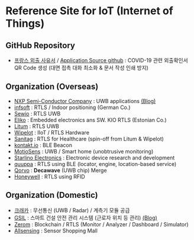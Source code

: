 # Reference Site for IoT (Internet of Things)  

## GitHub Repository 

- [프랑스 외출 사유서](https://media.interieur.gouv.fr/deplacement-covid-19/) / [Application Source github](https://github.com/LAB-MI/deplacement-covid-19) : COVID-19 관련 외출확인서 QR Code 생성 (대면 접촉 대화 최소화 & 문서 작성 인쇄 방지)  

## Organization (Overseas)  

- [NXP Semi-Conductor Company](https://www.nxp.com/applications/solutions/enabling-technologies/connectivity/ultra-wideband-uwb:UWB) : UWB applications [(Blog)](https://blog.naver.com/nxpkor)
- [infsoft](https://www.infsoft.com/) : RTLS / Indoor positioning (German Co.)
- [Sewio](https://www.sewio.net/) : RTLS UWB
- [Eliko](https://www.eliko.ee/) : Embedded electronics ans SW. KIO RTLS (Estonian Co.)
- [Litum](https://litumiot.com/) : RTLS UWB  
- [Wipelot](https://www.wipelot.com/HomePage) : IIoT / RTLS Hardware
- [Sanitag](https://www.sanitag.com/) : RTLS for Healthcare (spin-off from Litum & Wipelot)
- [kontakt.io](https://kontakt.io/) : BLE Beacon
- [MotioSens](http://www.motiosens.com/) : UWB / Smart home (unobtrusive monitoring) 
- [Starlino Electronics](http://www.starlino.com/) : Electronic device research and development
- [quuppa](https://quuppa.com/) : RTLS using BLE (locator, engine, location-based service) 
- [Qorvo](https://www.qorvo.com/feature/ultra-wideband-decawave) : **Decawave** (UWB chip) Merge
- [Honeywell](https://hwll.co/RTLS) : RTLS using RFID  

## Organization (Domestic)  

- [크래카](https://www.craeca.com) : 무선통신 (UWB / Radar) / 계측기 모듈 공급  
- [GSIL](http://gsil.kr/) : 스마트 건설 안전 관리 시스템 (근로자 위치 등 관리) [(Blog)](https://blog.naver.com/gsilove11)
- [Zerom](http://www.zerom.io/) : Blockchain / RTLS (Monitor / Analyzer / Dashboard / Simulator)
- [Allsensing](http://allsensing.com/shopinfo/company.html) : Sensor Shopping Mall   

